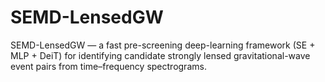 # SEMD-LensedGW
SEMD-LensedGW — a fast pre-screening deep-learning framework (SE + MLP + DeiT) for identifying candidate strongly lensed gravitational-wave event pairs from time–frequency spectrograms.
